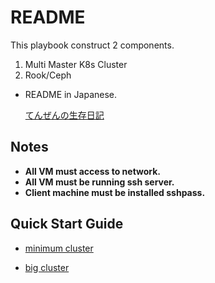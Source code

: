 # README

This playbook construct 2 components.
1. Multi Master K8s Cluster
2. Rook/Ceph

* README in Japanese.

    [てんぜんの生存日記](https://tenzen.hatenablog.com/entry/2020/08/20/203448)

## Notes

* __All VM must access to network.__
* __All VM must be running ssh server.__
* __Client machine must be installed sshpass.__

## Quick Start Guide

* [minimum cluster](docs/minimum.md)

* [big cluster](docs/big.md)
